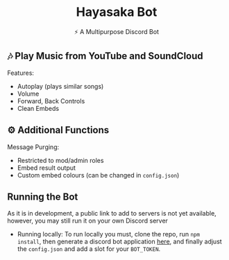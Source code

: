 <div align="center">
  <h1>Hayasaka Bot</h1>
  <p>⚡ A Multipurpose Discord Bot</p>
</div>

## 🎶 Play Music from YouTube and SoundCloud
Features:
- Autoplay (plays similar songs)
- Volume
- Forward, Back Controls
- Clean Embeds

## ⚙️ Additional Functions
Message Purging:
- Restricted to mod/admin roles
- Embed result output
- Custom embed colours (can be changed in `config.json`)

## Running the Bot
As it is in development, a public link to add to servers is not yet available, however, you may still run it on your own Discord
server

- Running locally:
To run locally you must, clone the repo, run `npm install`, then generate a discord bot application [here](https://discord.com/developers/applications), and finally adjust the `config.json` and add a slot for your `BOT_TOKEN`. 
